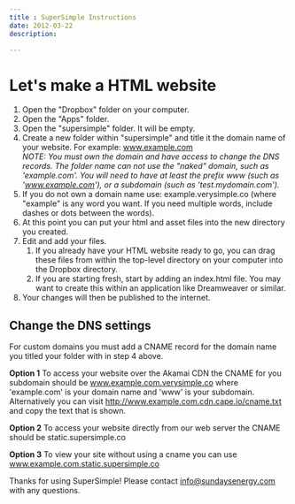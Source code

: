 ```yaml
---
title : SuperSimple Instructions
date: 2012-03-22
description:

---
```


# Let's make a HTML website

1. Open the "Dropbox" folder on your computer.
2. Open the "Apps" folder.
3. Open the "supersimple" folder. It will be empty.
4. Create a new folder within "supersimple" and title it the domain name of your website. For example: www.example.com  
_NOTE: You must own the domain and have access to change the DNS records. The folder name can not use the "naked" domain, such as 'example.com'. You will need to have at least the prefix www (such as 'www.example.com'), or a subdomain (such as 'test.mydomain.com')._
5. If you do not own a domain name use: example.verysimple.co (where "example" is any word you want. If you need multiple words, include dashes or dots between the words).
6. At this point you can put your html and asset files into the new directory you created.
7. Edit and add your files.
   1. If you already have your HTML website ready to go, you can drag these files from within the top-level directory on your computer into the Dropbox directory.
   1. If you are starting fresh, start by adding an index.html file. You may want to create this within an application like Dreamweaver or similar.
8. Your changes will then be published to the internet.

## Change the DNS settings

For custom domains you must add a CNAME record for the domain name you titled your folder with in step 4 above.

**Option 1** To access your website over the Akamai CDN the CNAME for you subdomain should be www.example.com.verysimple.co where 'example.com' is your domain name and 'www' is your subdomain. Alternatively you can visit http://www.example.com.cdn.cape.io/cname.txt and copy the text that is shown.

**Option 2** To access your website directly from our web server the CNAME should be static.supersimple.co

**Option 3** To view your site without using a cname you can use www.example.com.static.supersimple.co

Thanks for using SuperSimple! Please contact info@sundaysenergy.com with any questions.
